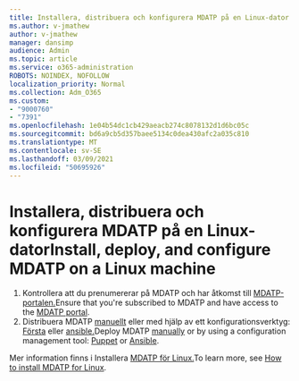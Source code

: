 ```yaml
---
title: Installera, distribuera och konfigurera MDATP på en Linux-dator
ms.author: v-jmathew
author: v-jmathew
manager: dansimp
audience: Admin
ms.topic: article
ms.service: o365-administration
ROBOTS: NOINDEX, NOFOLLOW
localization_priority: Normal
ms.collection: Adm_O365
ms.custom:
- "9000760"
- "7391"
ms.openlocfilehash: 1e04b54dc1cb429aeacb274c8078132d1d6bc05c
ms.sourcegitcommit: bd6a9cb5d357baee5134c0dea430afc2a035c810
ms.translationtype: MT
ms.contentlocale: sv-SE
ms.lasthandoff: 03/09/2021
ms.locfileid: "50695926"
---
```

# <a name="install-deploy-and-configure-mdatp-on-a-linux-machine"></a><span data-ttu-id="2b069-102">Installera, distribuera och konfigurera MDATP på en Linux-dator</span><span class="sxs-lookup"><span data-stu-id="2b069-102">Install, deploy, and configure MDATP on a Linux machine</span></span>

1. <span data-ttu-id="2b069-103">Kontrollera att du prenumererar på MDATP och har åtkomst till [MDATP-portalen.](https://go.microsoft.com/fwlink/?linkid=2144512)</span><span class="sxs-lookup"><span data-stu-id="2b069-103">Ensure that you're subscribed to MDATP and have access to the [MDATP portal](https://go.microsoft.com/fwlink/?linkid=2144512).</span></span>
2. <span data-ttu-id="2b069-104">Distribuera MDATP [manuellt](https://go.microsoft.com/fwlink/?linkid=2144809) eller med hjälp av ett konfigurationsverktyg: [Första](https://go.microsoft.com/fwlink/?linkid=2144715) eller [ansible.](https://go.microsoft.com/fwlink/?linkid=2144716)</span><span class="sxs-lookup"><span data-stu-id="2b069-104">Deploy MDATP [manually](https://go.microsoft.com/fwlink/?linkid=2144809) or by using a configuration management tool: [Puppet](https://go.microsoft.com/fwlink/?linkid=2144715) or [Ansible](https://go.microsoft.com/fwlink/?linkid=2144716).</span></span>

<span data-ttu-id="2b069-105">Mer information finns i Installera [MDATP för Linux.](https://go.microsoft.com/fwlink/?linkid=2144717)</span><span class="sxs-lookup"><span data-stu-id="2b069-105">To learn more, see [How to install MDATP for Linux](https://go.microsoft.com/fwlink/?linkid=2144717).</span></span>

